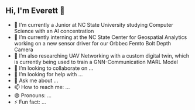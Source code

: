 ## Hi, I'm Everett 👋

- :school: I'm currently a Junior at NC State University studying Computer Science with an AI concentration
- 🔭 I’m currently interning at the NC State Center for Geospatial Analytics working on a new sensor driver for our Orbbec Femto Bolt Depth Camera
- 🌱 I’m also researching UAV Networking with a custom digital twin, which is currently being used to train a GNN-Communication MARL Model
- 👯 I’m looking to collaborate on ...
- 🤔 I’m looking for help with ...
- 💬 Ask me about ...
- 📫 How to reach me: ...
- 😄 Pronouns: ...
- ⚡ Fun fact: ...
<!--
**EverettTucker471/EverettTucker471** is a ✨ _special_ ✨ repository because its `README.md` (this file) appears on your GitHub profile.

Here are some ideas to get you started:

- 🔭 I’m currently working on ...
- 🌱 I’m currently learning ...
- 👯 I’m looking to collaborate on ...
- 🤔 I’m looking for help with ...
- 💬 Ask me about ...
- 📫 How to reach me: ...
- 😄 Pronouns: ...
- ⚡ Fun fact: ...
-->
